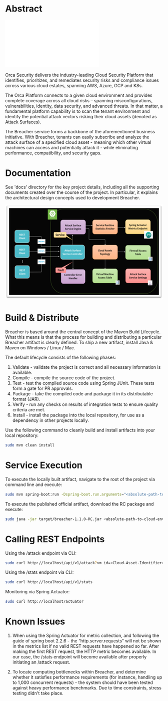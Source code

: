 # Abstract

![Attack-Surface-Service-Specification.pdf](docs/Attack-Surface-Service-Specification.pdf)

Orca Security delivers the industry-leading Cloud Security Platform that identifies, prioritizes, and remediates security risks and compliance issues across various cloud estates, spanning AWS, Azure, GCP and K8s.

The Orca Platform connects to a given cloud environment and provides complete coverage across all cloud risks – spanning misconfigurations, vulnerabilities, identity, data security, and advanced threats. In that matter, a fundamental platform capability is to scan the tenant environment and identify the potential attack vectors risking their cloud assets (denoted as Attack Surfaces).

The Breacher service forms a backbone of the aforementioned business initiative. With Breacher, tenants can easily subscribe and analyze the attack surface of a specified cloud asset - meaning which other virtual machines can access and potentially attack it - while eliminating performance, compatibility, and security gaps.

# Documentation

See 'docs' directory for the key project details, including all the supporting documents created over the course of the project. In particular, it explains the architectural design concepts used to development Breacher.

![img_1.png](design.png)

# Build & Distribute

Breacher is based around the central concept of the Maven Build Lifecycle. What this means is that the process for building and distributing a particular Breacher artifact is clearly defined. 
To ship a new artifact, install Java & Maven on Windows / Linux / Mac. 

The default lifecycle consists of the following phases:

1. Validate - validate the project is correct and all necessary information is available.
2. Compile - compile the source code of the project. 
3. Test - test the compiled source code using Spring JUnit. These tests form a gate for PR approvals. 
4. Package - take the compiled code and package it in its distributable format (JAR). 
5. Verify - run any checks on results of integration tests to ensure quality criteria are met.
6. Install - install the package into the local repository, for use as a dependency in other projects locally.

Use the following command to cleanly build and install artifacts into your local repository:

```bash
sudo mvn clean install
```

# Service Execution

To execute the locally built artifact, navigate to the root of the project via command line and execute:

```bash
sudo mvn spring-boot:run -Dspring-boot.run.arguments="<absolute-path-to-cloud-environment-file.json>"
```

To execute the published official artifact, download the RC package and execute:

```bash
sudo java -jar target/breacher-1.1.0-RC.jar <absolute-path-to-cloud-environment-file.json>
```

# Calling REST Endpoints

Using the /attack endpoint via CLI:

```bash
sudo curl http://localhost/api/v1/attack?vm_id=<Cloud-Asset-Identifier>
```

Using the /stats endpoint via CLI:

```bash
sudo curl http://localhost/api/v1/stats
```

Monitoring via Spring Actuator:

```bash
sudo curl http://localhost/actuator
```

# Known Issues

1. When using the Spring Actuator for metric collection, and following the guide of spring boot 2.2.6 - the “http.server.requests” will not be shown in the metrics list if no valid REST requests have happened so far.
After making the first REST request, the HTTP metric becomes available. In our case, the /stats endpoint will become available after properly initiating an /attack request.


2. To locate computing bottlenecks within Breacher, and determine whether it satisfies performance requirements (for instance, handling up to 1,000 concurrent requests) - the system should have been tested against heavy performance benchmarks. Due to time constraints, stress testing didn't take place.





